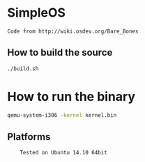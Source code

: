# SimpleOS
	Code from http://wiki.osdev.org/Bare_Bones

## How to build the source

```sh
./build.sh
```

# How to run the binary

```sh
qemu-system-i386 -kernel kernel.bin
```

## Platforms
        Tested on Ubuntu 14.10 64bit
